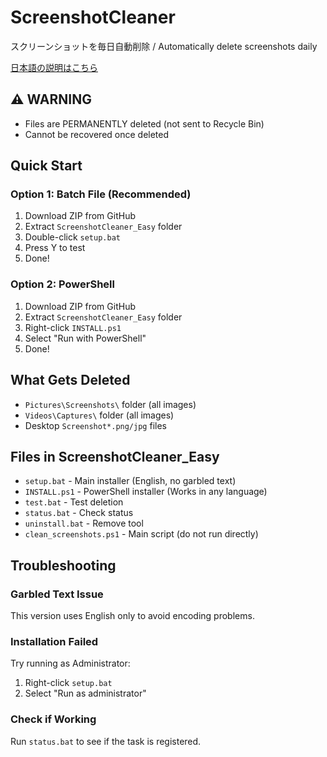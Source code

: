 # ScreenshotCleaner

スクリーンショットを毎日自動削除 / Automatically delete screenshots daily

[日本語の説明はこちら](README_EASY_JP.md)

## ⚠️ WARNING
- Files are PERMANENTLY deleted (not sent to Recycle Bin)
- Cannot be recovered once deleted

## Quick Start

### Option 1: Batch File (Recommended)
1. Download ZIP from GitHub
2. Extract `ScreenshotCleaner_Easy` folder
3. Double-click `setup.bat`
4. Press Y to test
5. Done!

### Option 2: PowerShell
1. Download ZIP from GitHub
2. Extract `ScreenshotCleaner_Easy` folder
3. Right-click `INSTALL.ps1`
4. Select "Run with PowerShell"
5. Done!

## What Gets Deleted
- `Pictures\Screenshots\` folder (all images)
- `Videos\Captures\` folder (all images)
- Desktop `Screenshot*.png/jpg` files

## Files in ScreenshotCleaner_Easy
- `setup.bat` - Main installer (English, no garbled text)
- `INSTALL.ps1` - PowerShell installer (Works in any language)
- `test.bat` - Test deletion
- `status.bat` - Check status
- `uninstall.bat` - Remove tool
- `clean_screenshots.ps1` - Main script (do not run directly)

## Troubleshooting

### Garbled Text Issue
This version uses English only to avoid encoding problems.

### Installation Failed
Try running as Administrator:
1. Right-click `setup.bat`
2. Select "Run as administrator"

### Check if Working
Run `status.bat` to see if the task is registered.